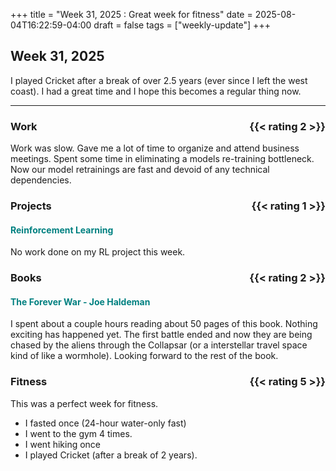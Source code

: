+++
title = "Week 31, 2025 : Great week for fitness"
date = 2025-08-04T16:22:59-04:00
draft = false
tags = ["weekly-update"]
+++

## Week 31, 2025 
I played Cricket after a break of over 2.5 years (ever since I left the west coast). I had a great time and I hope this becomes a regular thing now. 
<hr>

### Work <span style="float: right;">{{< rating 2 >}}</span>
<!-- {{< collapse maxHeight="100" >}}
{{< /collapse >}} -->
Work was slow. Gave me a lot of time to organize and attend business meetings. Spent some time in eliminating a models re-training bottleneck. Now our model retrainings are fast and devoid of any technical dependencies. 


### Projects <span style="float: right;">{{< rating 1 >}}</span>
####  <span style="color: teal">Reinforcement Learning</span>
No work done on my RL project this week. 


### Books <span style="float: right;">{{< rating 2 >}}</span>
####  <span style="color: teal">The Forever War - Joe Haldeman</span>
I spent about a couple hours reading about 50 pages of this book. Nothing exciting has happened yet. The first battle ended and now they are being chased by the aliens through the Collapsar (or a interstellar travel space kind of like a wormhole). Looking forward to the rest of the book. 

### Fitness <span style="float: right;">{{< rating 5 >}}</span>
This was a perfect week for fitness. 
- I fasted once (24-hour water-only fast)
- I went to the gym 4 times. 
- I went hiking once
- I played Cricket (after a break of 2 years). 